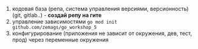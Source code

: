 1. кодовая база (репа, система управления версиями, версионность) (git, gitlab..) - **создай репу на гите**
2. управление зависимостями `go mod init github.com/zemags/go_workshop_5`
3. конфигурирование (приложения не зависит от окружения, дев, тест, прод) через переменные окружения